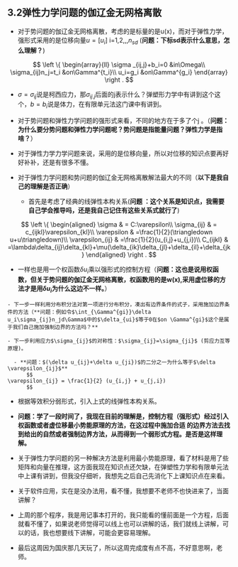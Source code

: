 ## 3.2弹性力学问题的伽辽金无网格离散

- 对于势问题的伽辽金无网格离散，考虑的是标量的是u(x)，而对于弹性力学，强形式采用的是位移向量$u=[u_i]$ i=1,2,,,$n_{sd}$ (**问题：下标sd表示什么意思，怎么理解？**)

$$
\left \{
\begin{array}{ll}
\sigma _{ij,j}+b_i=0  &in\Omega\\
\sigma_{ij}n_j=t_i &on\Gamma^{t_i}\\
u_i=g_i &on\Gamma^{g_i}
\end{array}
\right .
$$


- $\sigma={\sigma_{ij}}$说是柯西应力，那$\sigma_{ij.j}$后面的j表示什么？弹塑形力学中有讲到这个这个，$b={b_i}$说是体力，在有限单元法这门课中有讲到。

- 对于势问题和弹性力学问题的强形式来看，不同的地方在于多了个j 。（**问题：为什么要分势问题和弹性力学问题呢？势问题是指能量问题？弹性力学是指啥？**）

- 对于弹性力学力学问题来说，采用的是位移向量，所以对位移的知识点要再好好补补，还是有很多不懂。

- 对于弹性力学问题和势问题的伽辽金无网格离散解法最大的不同（**以下是我自己的理解是否正确**）

  - 首先是考虑了经典的线弹性本构关系(**问题 ：这个关系是知识点，我需要自己学会推导吗，还是我自己记住有这些关系式就行了**)

$$
\left \{
\begin{aligned}
\sigma           & = C:\varepsilon\\
\sigma_{ij}      & = c_{ijkl}\varepsilon_{kl}\\
\varepsilon      & =\frac{1}{2}(\triangledown u+u\triangledown)\\
\varepsilon_{ij} & =\frac{1}{2}(u_{i,j}+u_{j,i})\\
C_{ijkl}         & =\lambda\delta_{ij}\delta_{kl}+\mu(\delta_{ik}\delta_{jl}+\delta_{il}+\delta_{jk}
\end{aligned}
\right .
$$

   - 一样也是用一个权函数$\delta u_{i}$乘以强形式的控制方程（**问题：这也是说用权函数，但关于势问题的伽辽金无网格离散，权函数用的是w(x),采用虚位移的方法才是用$\delta u_{i}$为什么这边不一样。**）
      
    - 下一步一样利用分布积分法对第一项进行分布积分，凑出有边界条件的式子，采用施加边界条件的方法（**问题：例如令$\int_{\Gamma^{gi}}\delta u_i\sigma_{ij}n_jd\Gamma$中的$\delta_{ui}$等于0在$on \Gamma^{gi}$这个是属于我们自己施加强制边界的方法吗？**

    - 下一步利用应力$\sigma_{ij}$的对称性：$\sigma_{ij}=\sigma_{ji}$ (剪应力互等原理)。

      - **问题：$(\delta u_{ij}+\delta u_{ji})$的二分之一为什么等于$\delta \varepsilon_{ij}$**
          $$
    \varepsilon_{ij} = \frac{1}{2} (u_{i,j} + u_{j,i})
          $$

- 根据等效积分弱形式，引入上式的线弹性本构关系。
- **问题：学了一段时间了，我现在目前的理解是，控制方程（强形式）经过引入权函数或者虚位移最小势能原理的方法，在这过程中施加合适 的边界方法去找到给出的自然或者强制边界方法，从而得到一个弱形式方程。是否是这样理解。**

- 关于弹性力学问题的另一种解决方法是利用最小势能原理，看了材料是用了些矩阵和向量在推理，这方面我现在知识点还欠缺，在弹塑性力学和有限单元法中上课有讲到，但我没仔细听，我想先之后自己先消化下上课知识点在来看。

- 关于软件应用，实在是没办法用，看不懂，我想要不老师不也快进来了，当面讲解？
- 上周的那个程序，我是用记事本打开的，我只能看的懂前面是一个方程，后面就看不懂了，如果说老师觉得可以线上也可以讲解的话，我们就线上讲解，可以的话，我也想要线下讲解，可能会更容易理解。

- 最后这周因为国庆那几天玩了，所以这周完成度有点不高，不好意思啊，老师。
